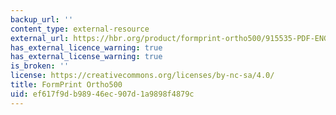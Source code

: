 ```yaml
---
backup_url: ''
content_type: external-resource
external_url: https://hbr.org/product/formprint-ortho500/915535-PDF-ENG
has_external_licence_warning: true
has_external_license_warning: true
is_broken: ''
license: https://creativecommons.org/licenses/by-nc-sa/4.0/
title: FormPrint Ortho500
uid: ef617f9d-b989-46ec-907d-1a9898f4879c
---
```

